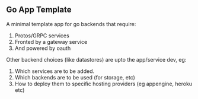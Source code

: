## Go App Template

A minimal template app for go backends that require:

1. Protos/GRPC services
2. Fronted by a gateway service
3. And powered by oauth

Other backend choices (like datastores) are upto the app/service dev, eg:

1. Which services are to be added.
2. Which backends are to be used (for storage, etc)
3. How to deploy them to specific hosting providers (eg appengine, heroku etc)
